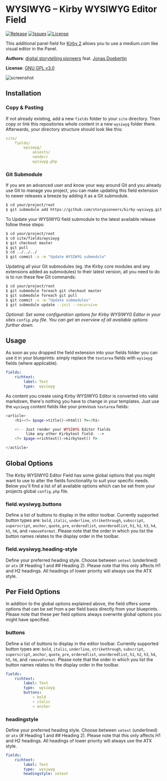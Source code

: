 # WYSIWYG – Kirby WYSIWYG Editor Field

[![Release](https://img.shields.io/github/release/storypioneers/kirby-wysiwyg.svg)](https://github.com/storypioneers/kirby-wysiwyg/releases)  [![Issues](https://img.shields.io/github/issues/storypioneers/kirby-wysiwyg.svg)](https://github.com/storypioneers/kirby-wysiwyg/issues) [![License](https://img.shields.io/badge/license-GPLv3-blue.svg)](https://raw.githubusercontent.com/storypioneers/kirby-wysiwyg/master/LICENSE)

This additional panel field for [Kirby 2](http://getkirby.com) allows you to use a medium.com like visual editor in the Panel.

**Authors**: [digital storytelling pioneers](https://github.com/storypioneers) feat. [Jonas Doebertin](https://github.com/JonasDoebertin)

**License**: [GNU GPL v3.0](http://opensource.org/licenses/GPL-3.0)

![screenshot](https://raw.github.com/storypioneers/kirby-wysiwyg/master/screenshot.png)

## Installation

### Copy & Pasting

If not already existing, add a new `fields` folder to your `site` directory. Then copy or link this repositories whole content in a new `wysiwyg` folder there. Afterwards, your directory structure should look like this:

```yaml
site/
	fields/
		wysiwyg/
			assests/
			vendor/
			wysiwyg.php
```

### Git Submodule

If you are an advanced user and know your way around Git and you already use Git to manage you project, you can make updating this field extension to newer releases a breeze by adding it as a Git submodule.

```bash
$ cd your/project/root
$ git submodule add https://github.com/storypioneers/kirby-wysiwyg.git site/fields/wysiwyg
```

To Update your WYSIWYG field submodule to the latest available release follow these steps:

```bash
$ cd your/project/root
$ cd site/fields/wysiwyg
$ git checkout master
$ git pull
$ cd ../../../
$ git commit -a -m "Update WYSIWYG submodule"
```

Updating all your Git submodules (eg. the Kirby core modules and any extensions added as submodules) to their latest version, all you need to do is to run these few Git commands:

```bash
$ cd your/project/root
$ git submodule foreach git checkout master
$ git submodule foreach git pull
$ git commit -a -m "Update submodules"
$ git submodule update --init --recursive
```


*Optional: Set some configuration options for Kirby WYSIWYG Editor in your sites `config.php` file. You can get an overview of all available options further down.*


## Usage

As soon as you dropped the field extension into your fields folder you can use it in your blueprints: simply replace the `textarea` fields with `wysiwyg` fields (where applicable).

```yaml
fields:
	richtext:
		label: Text
		type:  wysiwyg
```

As content you create using Kirby WYSIWYG Editor is converted into valid markdown, there's nothing you have to change in your templates. Just use the `wysiwyg` content fields like your previous `textarea` fields:

```php
<article>
	<h1><?= $page->title()->html() ?></h1>

	<!-- Just render your WYSIWYG Editor fields
	     like any other Kirbytext field. -->
	<?= $page->richtext()->kirbytext() ?>

</acticle>
```

## Global Options

The Kirby WYSIWYG Editor Field has some global options that you might want to use to alter the fields functionality to suit your specific needs. Below you'll find a list of all available options which can be set from your projects global `config.php` file.

### field.wysiwyg.buttons

Define a list of buttons to display in the editor toolbar. Currently supported button types are: `bold`, `italic`, `underline`, `strikethrough`, `subscript`, `superscript`, `anchor`, `quote`, `pre`, `orderedlist`, `unorderedlist`, `h1`, `h2`, `h3`, `h4`, `h5`, `h6`, and `removeFormat`. Please note that the order in which you list the button names relates to the display order in the toolbar.

### field.wysiwyg.heading-style

Define your preferred heading style. Choose between `setext` (underlined) or `atx` (# Heading 1 and ## Heading 2). Please note that this only affects H1 and H2 headings. All headings of lower priority will always use the ATX style.

## Per Field Options

In addition to the global options explained above, the field offers some options that can be set from a per field basis directly from your blueprints. Please note that these per field options always overwrite global options you might have specified.

### buttons

Define a list of buttons to display in the editor toolbar. Currently supported button types are: `bold`, `italic`, `underline`, `strikethrough`, `subscript`, `superscript`, `anchor`, `quote`, `pre`, `orderedlist`, `unorderedlist`, `h1`, `h2`, `h3`, `h4`, `h5`, `h6`, and `removeFormat`. Please note that the order in which you list the button names relates to the display order in the toolbar.

```yaml
fields:
	richtext:
		label: Text
		type:  wysiwyg
		buttons:
			- bold
			- italic
			- anchor
```

### headingstyle

Define your preferred heading style. Choose between `setext` (underlined) or `atx` (# Heading 1 and ## Heading 2). Please note that this only affects H1 and H2 headings. All headings of lower priority will always use the ATX style.

```yaml
fields:
	richtext:
		label: Text
		type:  wysiwyg
		headingstyle: setext
```

